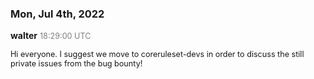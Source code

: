 ### Mon, Jul 4th, 2022

**walter** <span style="color: grey; font-size: 90%;">18:29:00 UTC</span>

<span style="font-size: 90%;">Hi everyone. I suggest we move to coreruleset-devs in order to discuss the still private issues from the bug bounty!</span>

